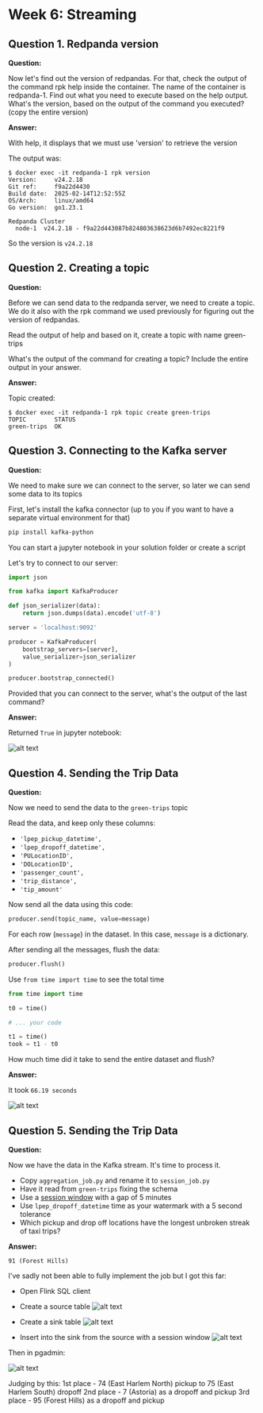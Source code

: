 # Week 6: Streaming

## Question 1. Redpanda version

**Question:**

Now let's find out the version of redpandas.
For that, check the output of the command rpk help inside the container. The name of the container is redpanda-1.
Find out what you need to execute based on the help output.
What's the version, based on the output of the command you executed? (copy the entire version)

**Answer:**

With help, it displays that we must use 'version' to retrieve the version

The output was:

```
$ docker exec -it redpanda-1 rpk version
Version:     v24.2.18
Git ref:     f9a22d4430
Build date:  2025-02-14T12:52:55Z
OS/Arch:     linux/amd64
Go version:  go1.23.1

Redpanda Cluster
  node-1  v24.2.18 - f9a22d443087b824803638623d6b7492ec8221f9
```

So the version is `v24.2.18`

## Question 2. Creating a topic

**Question:**

Before we can send data to the redpanda server, we need to create a topic. We do it also with the rpk command we used previously for figuring out the version of redpandas.

Read the output of help and based on it, create a topic with name green-trips

What's the output of the command for creating a topic? Include the entire output in your answer.

**Answer:**

Topic created:

```
$ docker exec -it redpanda-1 rpk topic create green-trips
TOPIC        STATUS
green-trips  OK
```


## Question 3. Connecting to the Kafka server

**Question:**

We need to make sure we can connect to the server, so
later we can send some data to its topics

First, let's install the kafka connector (up to you if you
want to have a separate virtual environment for that)

```bash
pip install kafka-python
```

You can start a jupyter notebook in your solution folder or
create a script

Let's try to connect to our server:

```python
import json

from kafka import KafkaProducer

def json_serializer(data):
    return json.dumps(data).encode('utf-8')

server = 'localhost:9092'

producer = KafkaProducer(
    bootstrap_servers=[server],
    value_serializer=json_serializer
)

producer.bootstrap_connected()
```

Provided that you can connect to the server, what's the output
of the last command?

**Answer:**

Returned `True` in jupyter notebook:

![alt text](image.png)


## Question 4. Sending the Trip Data

**Question:**

Now we need to send the data to the `green-trips` topic

Read the data, and keep only these columns:

* `'lpep_pickup_datetime',`
* `'lpep_dropoff_datetime',`
* `'PULocationID',`
* `'DOLocationID',`
* `'passenger_count',`
* `'trip_distance',`
* `'tip_amount'`

Now send all the data using this code:

```python
producer.send(topic_name, value=message)
```

For each row (`message`) in the dataset. In this case, `message`
is a dictionary.

After sending all the messages, flush the data:

```python
producer.flush()
```

Use `from time import time` to see the total time 

```python
from time import time

t0 = time()

# ... your code

t1 = time()
took = t1 - t0
```

How much time did it take to send the entire dataset and flush? 

**Answer:**

It took `66.19 seconds`

![alt text](image-1.png)


## Question 5. Sending the Trip Data

**Question:**

Now we have the data in the Kafka stream. It's time to process it.

* Copy `aggregation_job.py` and rename it to `session_job.py`
* Have it read from `green-trips` fixing the schema
* Use a [session window](https://nightlies.apache.org/flink/flink-docs-master/docs/dev/datastream/operators/windows/) with a gap of 5 minutes
* Use `lpep_dropoff_datetime` time as your watermark with a 5 second tolerance
* Which pickup and drop off locations have the longest unbroken streak of taxi trips?


**Answer:**

`91 (Forest Hills)`

I've sadly not been able to fully implement the job but I got this far:
- Open Flink SQL client
- Create a source table
![alt text](image-2.png)

- Create a sink table
![alt text](image-3.png)

- Insert into the sink from the source with a session window
![alt text](image-4.png)

Then in pgadmin:

![alt text](image-6.png)

Judging by this:
1st place - 74 (East Harlem North) pickup to 75 (East Harlem South) dropoff
2nd place - 7 (Astoria) as a dropoff and pickup
3rd place - 95 (Forest Hills) as a dropoff and pickup